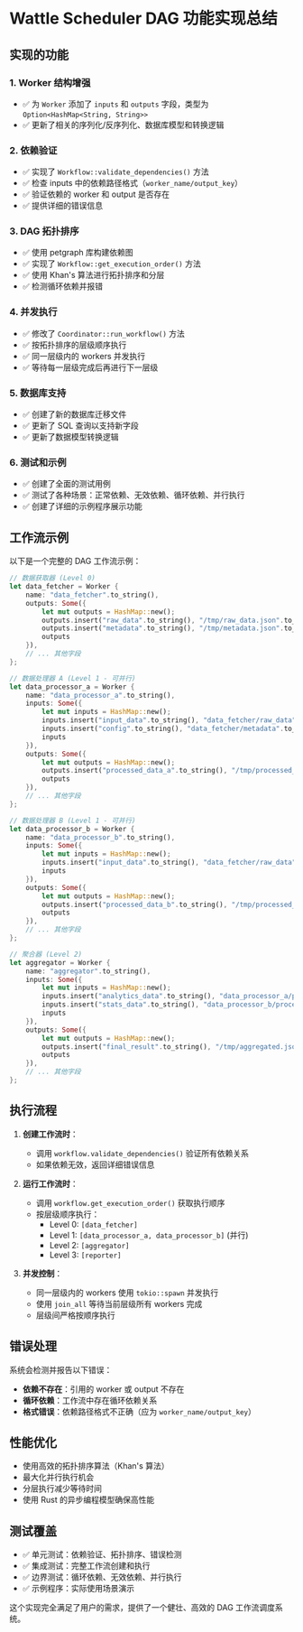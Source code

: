 # Wattle Scheduler DAG 功能实现总结

## 实现的功能

### 1. Worker 结构增强
- ✅ 为 `Worker` 添加了 `inputs` 和 `outputs` 字段，类型为 `Option<HashMap<String, String>>`
- ✅ 更新了相关的序列化/反序列化、数据库模型和转换逻辑

### 2. 依赖验证
- ✅ 实现了 `Workflow::validate_dependencies()` 方法
- ✅ 检查 inputs 中的依赖路径格式（`worker_name/output_key`）
- ✅ 验证依赖的 worker 和 output 是否存在
- ✅ 提供详细的错误信息

### 3. DAG 拓扑排序
- ✅ 使用 petgraph 库构建依赖图
- ✅ 实现了 `Workflow::get_execution_order()` 方法
- ✅ 使用 Khan's 算法进行拓扑排序和分层
- ✅ 检测循环依赖并报错

### 4. 并发执行
- ✅ 修改了 `Coordinator::run_workflow()` 方法
- ✅ 按拓扑排序的层级顺序执行
- ✅ 同一层级内的 workers 并发执行
- ✅ 等待每一层级完成后再进行下一层级

### 5. 数据库支持
- ✅ 创建了新的数据库迁移文件
- ✅ 更新了 SQL 查询以支持新字段
- ✅ 更新了数据模型转换逻辑

### 6. 测试和示例
- ✅ 创建了全面的测试用例
- ✅ 测试了各种场景：正常依赖、无效依赖、循环依赖、并行执行
- ✅ 创建了详细的示例程序展示功能

## 工作流示例

以下是一个完整的 DAG 工作流示例：

```rust
// 数据获取器 (Level 0)
let data_fetcher = Worker {
    name: "data_fetcher".to_string(),
    outputs: Some({
        let mut outputs = HashMap::new();
        outputs.insert("raw_data".to_string(), "/tmp/raw_data.json".to_string());
        outputs.insert("metadata".to_string(), "/tmp/metadata.json".to_string());
        outputs
    }),
    // ... 其他字段
};

// 数据处理器 A (Level 1 - 可并行)
let data_processor_a = Worker {
    name: "data_processor_a".to_string(),
    inputs: Some({
        let mut inputs = HashMap::new();
        inputs.insert("input_data".to_string(), "data_fetcher/raw_data".to_string());
        inputs.insert("config".to_string(), "data_fetcher/metadata".to_string());
        inputs
    }),
    outputs: Some({
        let mut outputs = HashMap::new();
        outputs.insert("processed_data_a".to_string(), "/tmp/processed_a.json".to_string());
        outputs
    }),
    // ... 其他字段
};

// 数据处理器 B (Level 1 - 可并行)
let data_processor_b = Worker {
    name: "data_processor_b".to_string(),
    inputs: Some({
        let mut inputs = HashMap::new();
        inputs.insert("input_data".to_string(), "data_fetcher/raw_data".to_string());
        inputs
    }),
    outputs: Some({
        let mut outputs = HashMap::new();
        outputs.insert("processed_data_b".to_string(), "/tmp/processed_b.json".to_string());
        outputs
    }),
    // ... 其他字段
};

// 聚合器 (Level 2)
let aggregator = Worker {
    name: "aggregator".to_string(),
    inputs: Some({
        let mut inputs = HashMap::new();
        inputs.insert("analytics_data".to_string(), "data_processor_a/processed_data_a".to_string());
        inputs.insert("stats_data".to_string(), "data_processor_b/processed_data_b".to_string());
        inputs
    }),
    outputs: Some({
        let mut outputs = HashMap::new();
        outputs.insert("final_result".to_string(), "/tmp/aggregated.json".to_string());
        outputs
    }),
    // ... 其他字段
};
```

## 执行流程

1. **创建工作流时**：
   - 调用 `workflow.validate_dependencies()` 验证所有依赖关系
   - 如果依赖无效，返回详细错误信息

2. **运行工作流时**：
   - 调用 `workflow.get_execution_order()` 获取执行顺序
   - 按层级顺序执行：
     - Level 0: `[data_fetcher]`
     - Level 1: `[data_processor_a, data_processor_b]` (并行)
     - Level 2: `[aggregator]`
     - Level 3: `[reporter]`

3. **并发控制**：
   - 同一层级内的 workers 使用 `tokio::spawn` 并发执行
   - 使用 `join_all` 等待当前层级所有 workers 完成
   - 层级间严格按顺序执行

## 错误处理

系统会检测并报告以下错误：

- **依赖不存在**：引用的 worker 或 output 不存在
- **循环依赖**：工作流中存在循环依赖关系
- **格式错误**：依赖路径格式不正确（应为 `worker_name/output_key`）

## 性能优化

- 使用高效的拓扑排序算法（Khan's 算法）
- 最大化并行执行机会
- 分层执行减少等待时间
- 使用 Rust 的异步编程模型确保高性能

## 测试覆盖

- ✅ 单元测试：依赖验证、拓扑排序、错误检测
- ✅ 集成测试：完整工作流创建和执行
- ✅ 边界测试：循环依赖、无效依赖、并行执行
- ✅ 示例程序：实际使用场景演示

这个实现完全满足了用户的需求，提供了一个健壮、高效的 DAG 工作流调度系统。

